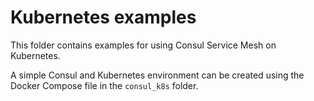 # Kubernetes examples

This folder contains examples for using Consul Service Mesh on Kubernetes.

A simple Consul and Kubernetes environment can be created using the Docker Compose file in the `consul_k8s` folder.
